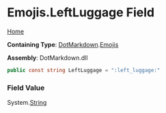 # Emojis\.LeftLuggage Field

[Home](../../../README.md)

**Containing Type**: [DotMarkdown](../../README.md)\.[Emojis](../README.md)

**Assembly**: DotMarkdown\.dll

```csharp
public const string LeftLuggage = ":left_luggage:"
```

### Field Value

System\.[String](https://docs.microsoft.com/en-us/dotnet/api/system.string)